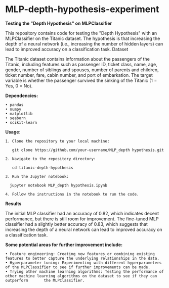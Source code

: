 # MLP-depth-hypothesis-experiment
**Testing the "Depth Hypothesis" on MLPClassifier**

This repository contains code for testing the "Depth Hypothesis" with an MLPClassifier on the Titanic dataset. The hypothesis is that increasing the depth of a neural network (i.e., increasing the number of hidden layers) can lead to improved accuracy on a classification task.
Dataset

The Titanic dataset contains information about the passengers of the Titanic, including features such as passenger ID, ticket class, name, age, gender, number of siblings and spouses, number of parents and children, ticket number, fare, cabin number, and port of embarkation. The target variable is whether the passenger survived the sinking of the Titanic (1 = Yes, 0 = No).

**Dependencies:**

    • pandas
    • numpy
    • matplotlib
    • seaborn
    • scikit-learn
    
**Usage:**

    1. Clone the repository to your local machine:
    
       git clone https://github.com/your-username/MLP_depth hypothesis.git

    2. Navigate to the repository directory:
    
       cd titanic-depth-hypothesis

    3. Run the Jupyter notebook:
    
      jupyter notebook MLP_depth hypothesis.ipynb
      
    4. Follow the instructions in the notebook to run the code.
    
**Results**

The initial MLP classifier had an accuracy of 0.82, which indicates decent performance, but there is still room for improvement. The fine-tuned MLP classifier had a slightly better accuracy of 0.83, which suggests that increasing the depth of a neural network can lead to improved accuracy on a classification task.

**Some potential areas for further improvement include:**

    • Feature engineering: Creating new features or combining existing features to better capture the underlying relationships in the data.
    • Hyperparameter tuning: Experimenting with different hyperparameters of the MLPClassifier to see if further improvements can be made.
    • Trying other machine learning algorithms: Testing the performance of other machine learning algorithms on the dataset to see if they can outperform       the MLPClassifier.
    


